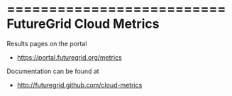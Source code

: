 ==========================
FutureGrid Cloud Metrics
==========================

Results pages on the portal

* https://portal.futuregrid.org/metrics

Documentation can be found at 

* http://futuregrid.github.com/cloud-metrics

